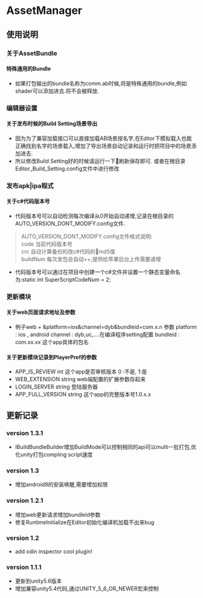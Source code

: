 # AssetManager

## 使用说明

### 关于AssetBundle

#### 特殊通用的Bundle

- 如果打包输出的bundle名称为comm.ab时候,将是特殊通用的bundle,例如shader可以添加进去.将不会被释放.

### 编辑器设置

#### 关于发布时候的Build Setting场景导出

- 因为为了兼容加载接口可以直接加载AB场景按名字,在Editor下模拟载入也能正确找到名字的场景载入,增加了导出场景自动记录和运行时把项目中的场景添加进去.
- 所以修改Build Setting好的时候请运行一下刷新保存即可.
或者在根目录Editor_Build_Setting.config文件中进行修改

### 发布apk|ipa程式

#### 关于c#代码版本号

* 代码版本号可以自动检测每次编译从0开始自动递增,记录在根目录的AUTO_VERSION_DONT_MODIFY.config文件.
> AUTO_VERSION_DONT_MODIFY.config文件格式说明:
> <br>code 当前代码版本号
> <br>crc 自动计算备份的改c#代码的md5值
> <br>buildNum 每次发包会自动++,提供给苹果后台上传需要递增 

* 代码版本号可以通过在项目中创建一个c#文件并设置一个静态变量命名为:static int SuperScriptCodeNum = 2;

### 更新模块

#### 关于web页面请求地址及参数

* 例子web + &platform=ios&channel=dyb&bundleid=com.x.n
  参数
      platform : ios , android
      channel : dyb,uc,....在编译程序setting配置
      bundleid : com.xx.xx 这个app具体的包名

#### 关于更新模块记录到PlayerPref的参数

* APP_IS_REVIEW    int 这个app是否审核版本 0 :不是, 1:是
* WEB_EXTENSION    string web端配置的扩展参数存起来
* LOGIN_SERVER  string 登陆服务器
* APP_FULL_VERSION  string 这个app的完整版本号1.0.x.x

## 更新记录

### version 1.3.1

* IBuildBundleBuilder增加BuildMode可以控制相同的api可以multi一批打包,优化unity打包compling script速度

### version 1.3

* 增加android8的安装唤醒,需要增加权限 <uses-permission android:name="android.permission.REQUEST_INSTALL_PACKAGES"/>

### version 1.2.1

* 增加web更新请求增加bundleId参数
* 修复RuntimeInitialize在Editor初始化编译机加载不出来bug

### version 1.2

* add odin inspector cool plugin!

### version 1.1.1

* 更新到unity5.6版本
* 增加兼容unity5.4代码,通过UNITY_5_6_OR_NEWER宏来控制
